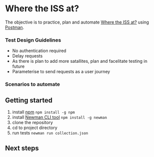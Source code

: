 # Where the ISS at?

The objective is to practice, plan and automate [Where the ISS at?](https://wheretheiss.at/w/developer)  using [Postman](https://www.postman.com/).

### Test Design Guidelines
* No authentication required
* Delay requests
* As there is plan to add more satallites, plan and facelitate testing in future
* Parameterise to send requests as a user journey

### Scenarios to automate

## Getting started
1. install [npm](https://docs.npmjs.com/downloading-and-installing-node-js-and-npm)
```npm install -g npm```
2. install [Newman CLI tool](https://learning.postman.com/docs/running-collections/using-newman-cli/command-line-integration-with-newman/#:~:text=Newman%20is%20a%20command%2Dline,directly%20from%20the%20command%20line.&text=Newman%20maintains%20feature%20parity%20with,the%20collection%20runner%20in%20Postman.)
``` npm install -g newman ```
3. clone the repository
4. cd to project directory
5. run tests 
```newman run collection.json```

## Next steps
